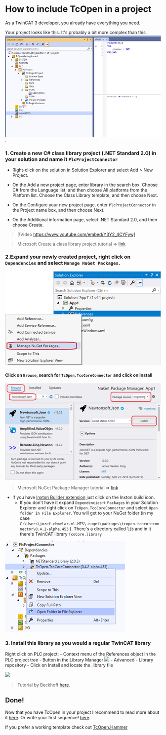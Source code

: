 # How to include TcOpen in a project

As a TwinCAT 3 developer, you already have everything you need. 

Your project looks like this. It's probably a bit more complex than this.
![plc visual studio twincat 3](assets/plc_visual_studio.png).

### 1. Create a new C# **class library** project  (.NET Standard 2.0) in your solution and name it `PlcProjectConnector`

- Right-click on the solution in Solution Explorer and select Add > New Project.

- On the Add a new project page, enter library in the search box. Choose C# from the Language list, and then choose All platforms from the Platform list. Choose the Class Library template, and then choose Next.

- On the Configure your new project page, enter `PlcProjectConnector` in the Project name box, and then choose Next.

- On the Additional information page, select .NET Standard 2.0, and then choose Create.

> [!Video https://www.youtube.com/embed/Y3Y2_4CYFyw]

> Microsoft Create a class library project tutorial => [link](https://docs.microsoft.com/en-us/dotnet/core/tutorials/library-with-visual-studio#create-a-class-library-project)

### 2.Expand your newly created project, right click on `Dependencies` and select `Manage NuGet Packages`.

![managenugetpackages](assets/qs_use-02-managenugetpackages.png)

#### Click on `Browse`, search for `TcOpen.TcoCoreConnector` and click on Install
![browse_nugets](assets/qs_use-03-newtonsoftjson.png)

> Microsoft NuGet Package Manager  tutorial => [link](https://docs.microsoft.com/en-us/nuget/quickstart/install-and-use-a-package-in-visual-studio#nuget-package-manager)

- If you have [Inxton Builder extension](https://marketplace.visualstudio.com/items?itemName=Inxton.InxtonVortexBuilderExtensionPre) just click on the Inxton build icon.
    - If you don't have it expand `Dependencies`-> `Packages` in your Solution Explorer and right click on `TcOpen.TcoCoreConnector` and select `Open folder in File Explorer`. You will get to your NuGet folder (in my case `C:\Users\jozef.chmelar.ml.MTS\.nuget\packages\tcopen.tcocoreconnector\0.4.2-alpha.453` ). There's a directory called `lib` and in it there's TwinCAT library `TcoCore.library` 

![](assets/open_dependencies.png)

### 3. Install this library as you would a regular TwinCAT library

Right click on PLC project:
    - Context menu of the References object in the PLC project tree
    - Button in the Library Manager ![](https://infosys.beckhoff.com/content/1033/tc3_plc_intro/Images/png/2431297163__Web.png)
    - Advanced
    - Library repository
    - Click on Install and locate the .library file

![](assets/install_library.gif)
>  Tutorial by Beckhoff [here](https://infosys.beckhoff.com/english.php?content=../content/1033/tc3_plc_intro/4189333259.html&id=).



## Done!
Now that you have TcOpen in your project I recommend to read more about it [here](../application.md).
Or write your first sequence! [here](../How_to_write_a_sequence/article.md).


If you prefer a working template check out [TcOpen.Hammer](https://github.com/TcOpenGroup/TcOpen.Hammer)